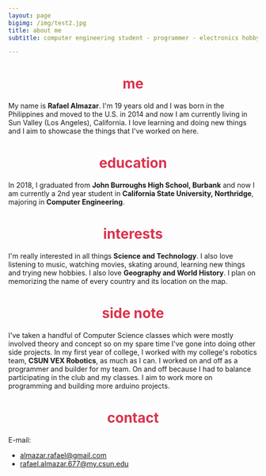 ```yaml
---
layout: page
bigimg: /img/test2.jpg
title: about me
subtitle: computer engineering student - programmer - electronics hobbyist - gamer

---
```


<h1> <center> <font color="#DB324D"> me </font> </center> </h1>

My name is **Rafael Almazar**. I'm 19 years old and I was born in the Philippines and moved to the U.S. in 2014 and now I am currently living in Sun Valley (Los Angeles), California. I love learning and doing new things and I aim to showcase the things that I've worked on here.

<h1> <center> <font color="#DB324D"> education </font> </center> </h1>

In 2018, I graduated from **John Burroughs High School, Burbank** and now I am currently a 2nd year student in **California State University, Northridge**, majoring in **Computer Engineering**.

<h1> <center> <font color="#DB324D"> interests </font> </center> </h1>

I'm really interested in all things **Science and Technology**. I also love listening to music, watching movies, skating around, learning new things and trying new hobbies. I also love **Geography and World History**. I plan on memorizing the name of every country and its location on the map.

<h1> <center> <font color="#DB324D"> side note </font> </center> </h1>

I've taken a handful of Computer Science classes which were mostly involved theory and concept so on my spare time I've gone into doing other side projects. In my first year of college, I worked with my college's robotics team, **CSUN VEX Robotics**, as much as I can. I worked on and off as a programmer and builder for my team. On and off because I had to balance participating in the club and my classes. I aim to work more on programming and building more arduino projects.

<h1> <center> <font color="#DB324D"> contact  </font> </center> </h1>

E-mail:
- almazar.rafael@gmail.com
- rafael.almazar.677@my.csun.edu
